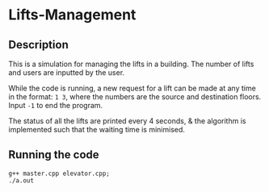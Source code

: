 # Lifts-Management

## Description  
This is a simulation for managing the lifts in a building. The number of lifts and users are inputted by the user.  
  
While the code is running, a new request for a lift can be made at any time in the format: ```1 3```, where the numbers are the source and destination floors. Input ```-1``` to end the program.  
  
The status of all the lifts are printed every 4 seconds, & the algorithm is implemented such that the waiting time is minimised.

## Running the code  
```
g++ master.cpp elevator.cpp;   
./a.out  
```
